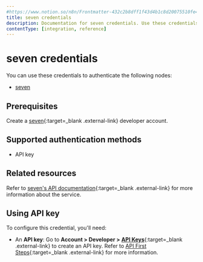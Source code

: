 ```yaml
---
#https://www.notion.so/n8n/Frontmatter-432c2b8dff1f43d4b1c8d20075510fe4
title: seven credentials
description: Documentation for seven credentials. Use these credentials to authenticate seven in n8n, a workflow automation platform.
contentType: [integration, reference]
---
```


# seven credentials

You can use these credentials to authenticate the following nodes:

- [seven](/integrations/builtin/app-nodes/n8n-nodes-base.sms77/)

## Prerequisites

Create a [seven](https://www.seven.io/en){:target=_blank .external-link} developer account.

## Supported authentication methods

- API key

## Related resources

Refer to [seven's API documentation](https://docs.seven.io/en){:target=_blank .external-link} for more information about the service.

## Using API key

To configure this credential, you'll need:

- An **API key**: Go to **Account > Developer >** [**API Keys**](https://app.seven.io/developer#create-api-key){:target=_blank .external-link} to create an API key. Refer to [API First Steps](https://docs.seven.io/en/rest-api/first-steps){:target=_blank .external-link} for more information.

